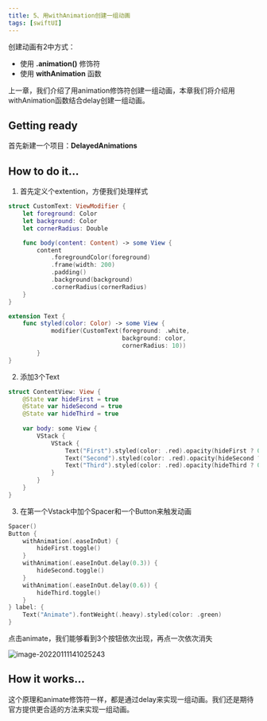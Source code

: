 ```yaml
---
title: 5、用withAnimation创建一组动画
tags: [swiftUI]
---
```


创建动画有2中方式：

- 使用 **.animation()** 修饰符
- 使用 **withAnimation** 函数

上一章，我们介绍了用animation修饰符创建一组动画，本章我们将介绍用withAnimation函数结合delay创建一组动画。

## Getting ready

首先新建一个项目：**DelayedAnimations**

## How to do it…

1. 首先定义个extention，方便我们处理样式
```swift
struct CustomText: ViewModifier {
    let foreground: Color
    let background: Color
    let cornerRadius: Double

    func body(content: Content) -> some View {
        content
            .foregroundColor(foreground)
            .frame(width: 200)
            .padding()
            .background(background)
            .cornerRadius(cornerRadius)
    }
}

extension Text {
    func styled(color: Color) -> some View {
            modifier(CustomText(foreground: .white,
                                background: color,
                                cornerRadius: 10))    
        }
}
```

2. 添加3个Text
```swift
struct ContentView: View {
    @State var hideFirst = true
    @State var hideSecond = true
    @State var hideThird = true
    
    var body: some View {
        VStack {
            VStack {
                Text("First").styled(color: .red).opacity(hideFirst ? 0 : 1)
                Text("Second").styled(color: .red).opacity(hideSecond ? 0 : 1)
                Text("Third").styled(color: .red).opacity(hideThird ? 0 : 1)
            }
        }
    }
}
```

3. 在第一个Vstack中加个Spacer和一个Button来触发动画
```swift
Spacer()
Button {
    withAnimation(.easeInOut) {
        hideFirst.toggle()
    }
    withAnimation(.easeInOut.delay(0.3)) {
        hideSecond.toggle()
    }
    withAnimation(.easeInOut.delay(0.6)) {
        hideThird.toggle()
    }
} label: {
    Text("Animate").fontWeight(.heavy).styled(color: .green)
}
```

点击animate，我们能够看到3个按钮依次出现，再点一次依次消失

![image-20220111141025243](https://tva1.sinaimg.cn/large/008i3skNgy1gy9pbwnj1bj30ce0p2q3f.jpg)

## How it works…

这个原理和animate修饰符一样，都是通过delay来实现一组动画。我们还是期待官方提供更合适的方法来实现一组动画。